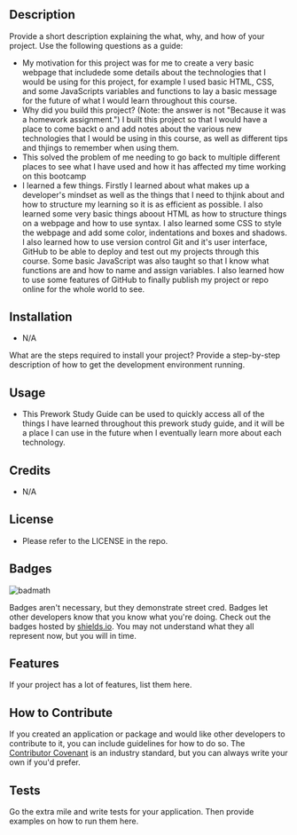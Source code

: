# <Prework Study Guide Webpage>

## Description

Provide a short description explaining the what, why, and how of your project. Use the following questions as a guide:

- My motivation for this project was for me to create a very basic webpage that includede some details about the technologies that I would be using for    this project, for example I used basic HTML, CSS, and some JavaScripts variables and functions to lay a basic message for the future of what I would learn throughout this course.
- Why did you build this project? (Note: the answer is not "Because it was a homework assignment.") I built this project so that I would have a place to come backt o and add notes about the various new technologies that I would be using in this course, as well as different tips and thjings to remember when using them.
- This solved the problem of me needing to go back to multiple different places to see what I have used and how it has affected my time working on this bootcamp
- I learned a few things. Firstly I learned about what makes up a developer's mindset as well as the things that I need to thjink about and how to structure my learning so it is as efficient as possible. I also learned some very basic things aboout HTML as how to structure things on a webpage and how to use syntax. I also learned some CSS to style the webpage and add some color, indentations and boxes and shadows. I also learned how to use version control Git and it's user interface, GitHub to be able to deploy and test out my projects through this course. Some basic JavaScript was also taught so that I know what functions are and how to name and assign variables. I also learned how to use some features of GitHub to finally publish my project or repo online for the whole world to see.

## Installation

- N/A

What are the steps required to install your project? Provide a step-by-step description of how to get the development environment running.

## Usage

- This Prework Study Guide can be used to quickly access all of the things I have learned throughout this prework study guide, and it will be a place I can use in the future when I eventually learn more about each technology.

## Credits

- N/A

## License

- Please refer to the LICENSE in the repo.

## Badges

![badmath](https://img.shields.io/github/languages/top/nielsenjared/badmath)

Badges aren't necessary, but they demonstrate street cred. Badges let other developers know that you know what you're doing. Check out the badges hosted by [shields.io](https://shields.io/). You may not understand what they all represent now, but you will in time.

## Features

If your project has a lot of features, list them here.

## How to Contribute

If you created an application or package and would like other developers to contribute to it, you can include guidelines for how to do so. The [Contributor Covenant](https://www.contributor-covenant.org/) is an industry standard, but you can always write your own if you'd prefer.

## Tests

Go the extra mile and write tests for your application. Then provide examples on how to run them here.